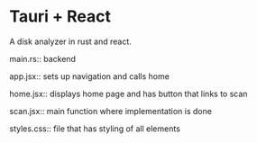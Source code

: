# Tauri + React

A disk analyzer in rust and react.

main.rs:: backend

app.jsx:: sets up navigation and calls home

home.jsx:: displays home page and has button that links to scan

scan.jsx:: main function where implementation is done

styles.css:: file that has styling of all elements
